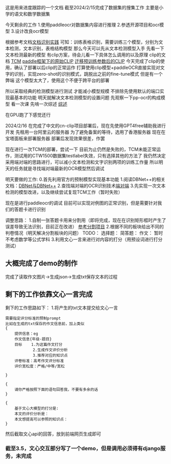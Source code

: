 这是用来进度跟踪的一个文档
截至2024/2/15完成了数据集的搜集工作
主要是小学的语文和数学数据集

今天剩余的工作
1.使用paddleocr对数据集内容进行推理
2.参透开源项目和ocr模型
3.设计改良ocr模型


根据参考文档[文档识别实践](https://aistudio.baidu.com/projectdetail/7466188)
可知：训练表格识别，需要训练三个模型，分别为文本检测，文本识别，表格结构模型
那么今天可以先从文本检测模型入手
先看一下文本检测最新的模型
有clip方案，待会儿看一下具体怎么调用的以及原理
clip的文档
[TCM](https://github.com/wenwenyu/TCM)
[paddle框架下的原始CLIP](https://aistudio.baidu.com/projectdetail/1617372)
[迁移预训练参数后的CLIP](https://aistudio.baidu.com/projectdetail/1619333)
今天完成了clip的使用，确认了部署以后clip的正常运作
打算使用clip模型+paddleOCR直接实现对文字的识别，实现zero-shot的识别模式，跳脱出之前的fine-tune模式
但是有一个弊端
这个模型太大了，使用这个不便于跨平台的部署

所以采取经典的检测模型进行测试
才能减小模型规模
不排除先使用默认的端口实现最基本的功能
明天就解决文本检测模型的设置问题
先观察一下pp-ocr的构成模型
看一次课
先啃一次综述
[综述](https://blog.csdn.net/m0_38007695/article/details/100133117)

在GPU跑了下感觉还行

2024/2/16
在完成了中文的cn-clip项目部署后，现在先使用GPT4free辅助我进行开发
先租用一台阿里云的服务器
为了避免备案的等待，选用了香港服务器
现在在宝塔面板来部署服务器
部署后发现效果很差，作罢

现在进行一次TCM的部署，尝试一下
目前为止仍然是失败的，TCM未能正常运作，测试用的CTW1500数据集testlabel失效，只有选择其他的方法了
我仍然决定采用端对端的思路进行，可以减小文本检测和文字识别两项的训练工作量
所以明天的任务就是寻找端对端最新的OCR模型然后调试

明天要做的工作:
0.首先利用官方的预制模型实现基本功能
1.阅读DBNet++的相关文档：[DBNet与DBNet++](https://zhuanlan.zhihu.com/p/617923930)
2.查找端对端的OCR识别技术[端对端](https://aistudio.baidu.com/projectdetail/3498653)
3.先实现一次文本检测的模型改进，以及继续尝试复现TCM工作（暂时失败）

现在是进行paddleocr的调试
目前可以实现对例图的正常识别，但是需要针对我们的答题卡进行识别


调整思路：
1.自制一张答题卡用来分割用（即将完成，现在在识别矩形框时产生了误差导致无法识别，目前正在改进）
[参考分割项目](https://blog.csdn.net/weixin_43064185/article/details/110495153)
2.根据不同的板块给出不同的判卷情况（明天解决分割板块的问题）
TODO：
    选择题：
    简答题：
    作文：
    暂时不考虑数学等公式学科
3.利用文心一言来进行对内容的打分（用预设词进行打分测试）



## 大概完成了demo的制作
完成了读取作文图片->生成json->生成txt保存文本的过程
## 剩下的工作依靠文心一言完成
剩下的工作思路如下：
1.将产生的txt文本提交给文心一言
```
需要指定评分标准的预制prompt
比如在生成的txt保存的作文信息前，加上类似
{
    提供信息：eg
    作文信息{年级-题目}
    目标    1.为这篇作文打分
            2.生成作文评价分析
            3.推荐对应的知识点
    评卷标准：高考作文评分标准
    评价宽松度：严格/中等/宽松

}

{
    请你严格按照下面的语句回答我，不要有多余的话
}

{
    基于文心大模型的打分是:
    本文的评价分析是：
    本文想提高可以参照的知识点：
}
```
然后截取文心api的回答，放到前端网页生成即可


### 截至3.5，文心交互部分写了一个demo，但是调用必须得有django服务，未完成